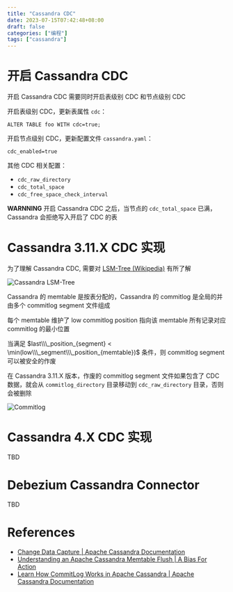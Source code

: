```yaml
---
title: "Cassandra CDC"
date: 2023-07-15T07:42:48+08:00
draft: false
categories: ["编程"]
tags: ["cassandra"]
---
```


# 开启 Cassandra CDC

开启 Cassandra CDC 需要同时开启表级别 CDC 和节点级别 CDC

开启表级别 CDC，更新表属性 `cdc`：

```
ALTER TABLE foo WITH cdc=true;
```

开启节点级别 CDC，更新配置文件 `cassandra.yaml`：

```
cdc_enabled=true
```

其他 CDC 相关配置：

- `cdc_raw_directory`
- `cdc_total_space`
- `cdc_free_space_check_interval`

**WARNNING** 开启 Cassandra CDC 之后，当节点的 `cdc_total_space` 已满，Cassandra 会拒绝写入开启了 CDC 的表

# Cassandra 3.11.X CDC 实现

为了理解 Cassandra CDC, 需要对 [LSM-Tree (Wikipedia)](https://en.wikipedia.org/wiki/Log-structured_merge-tree) 有所了解

![Cassandra LSM-Tree](https://dyingbleed-cn.oss-rg-china-mainland.aliyuncs.com/blog/cassandra_lsm-tree.jpg)

Cassandra 的 memtable 是按表分配的，Cassandra 的 commitlog 是全局的并由多个 commitlog segment 文件组成

每个 memtable 维护了 low commitlog position 指向该 memtable 所有记录对应 commitlog 的最小位置

当满足 $last\\\_position_{segment} < \min(low\\\_segment\\\_position_{memtable})$ 条件，则 commitlog segment 可以被安全的作废

在 Cassandra 3.11.X 版本，作废的 commitlog segment 文件如果包含了 CDC 数据，就会从 `commitlog_directory` 目录移动到 `cdc_raw_directory` 目录，否则会被删除

![Commitlog](https://dyingbleed-cn.oss-rg-china-mainland.aliyuncs.com/blog/cassandra_3_cdc.jpg)

# Cassandra 4.X CDC 实现

TBD

# Debezium Cassandra Connector

TBD

# References

- [Change Data Capture | Apache Cassandra Documentation](https://cassandra.apache.org/doc/latest/cassandra/operating/cdc.html)
- [Understanding an Apache Cassandra Memtable Flush | A Bias For Action](https://abiasforaction.net/apache-cassandra-memtable-flush/)
- [Learn How CommitLog Works in Apache Cassandra | Apache Cassandra Documentation](https://cassandra.apache.org/_/blog/Learn-How-CommitLog-Works-in-Apache-Cassandra.html)
